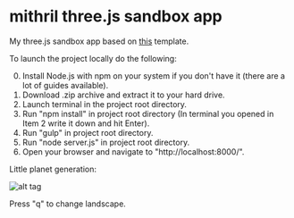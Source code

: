 # mithril three.js sandbox app

My three.js sandbox app based on [this](https://github.com/StephanHoyer/mithril-isomorphic-example) template.

To launch the project locally do the following:

0. Install Node.js with npm on your system if you don't have it (there are a lot of guides available).
1. Download .zip archive and extract it to your hard drive.
2. Launch terminal in the project root directory.
3. Run "npm install" in project root directory (In terminal you opened in Item 2 write it down and hit Enter).
4. Run "gulp" in project root directory.
5. Run "node server.js" in project root directory.
6. Open your browser and navigate to "http://localhost:8000/".

Little planet generation:

![alt tag](https://cloud.githubusercontent.com/assets/12106426/12511165/32772b08-c120-11e5-8212-7058da7c57e6.gif)

Press "q" to change landscape.
